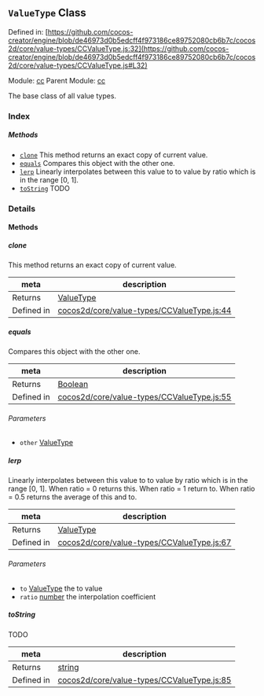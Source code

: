 ## `ValueType` Class


Defined in: [https://github.com/cocos-creator/engine/blob/de46973d0b5edcff4f973186ce89752080cb6b7c/cocos2d/core/value-types/CCValueType.js:32](https://github.com/cocos-creator/engine/blob/de46973d0b5edcff4f973186ce89752080cb6b7c/cocos2d/core/value-types/CCValueType.js#L32)

Module: [cc](../modules/cc.md)
Parent Module: [cc](../modules/cc.md)


The base class of all value types.


### Index



##### Methods

  - [`clone`](#clone) This method returns an exact copy of current value.
  - [`equals`](#equals) Compares this object with the other one.
  - [`lerp`](#lerp) Linearly interpolates between this value to to value by ratio which is in the range [0, 1].
  - [`toString`](#tostring) TODO



### Details




<!-- Method Block -->
#### Methods


##### clone

This method returns an exact copy of current value.

| meta | description |
|------|-------------|
| Returns | <a href="../classes/ValueType.html" class="crosslink">ValueType</a> 
| Defined in | [cocos2d/core/value-types/CCValueType.js:44](https://github.com/cocos-creator/engine/blob/de46973d0b5edcff4f973186ce89752080cb6b7c/cocos2d/core/value-types/CCValueType.js#L44) |



##### equals

Compares this object with the other one.

| meta | description |
|------|-------------|
| Returns | <a href="https://developer.mozilla.org/en/JavaScript/Reference/Global_Objects/Boolean" class="crosslink external" target="_blank">Boolean</a> 
| Defined in | [cocos2d/core/value-types/CCValueType.js:55](https://github.com/cocos-creator/engine/blob/de46973d0b5edcff4f973186ce89752080cb6b7c/cocos2d/core/value-types/CCValueType.js#L55) |

###### Parameters
- `other` <a href="../classes/ValueType.html" class="crosslink">ValueType</a>  


##### lerp

Linearly interpolates between this value to to value by ratio which is in the range [0, 1].
When ratio = 0 returns this. When ratio = 1 return to. When ratio = 0.5 returns the average of this and to.

| meta | description |
|------|-------------|
| Returns | <a href="../classes/ValueType.html" class="crosslink">ValueType</a> 
| Defined in | [cocos2d/core/value-types/CCValueType.js:67](https://github.com/cocos-creator/engine/blob/de46973d0b5edcff4f973186ce89752080cb6b7c/cocos2d/core/value-types/CCValueType.js#L67) |

###### Parameters
- `to` <a href="../classes/ValueType.html" class="crosslink">ValueType</a> the to value
- `ratio` <a href="https://developer.mozilla.org/en/JavaScript/Reference/Global_Objects/Number" class="crosslink external" target="_blank">number</a> the interpolation coefficient


##### toString

TODO

| meta | description |
|------|-------------|
| Returns | <a href="https://developer.mozilla.org/en/JavaScript/Reference/Global_Objects/String" class="crosslink external" target="_blank">string</a> 
| Defined in | [cocos2d/core/value-types/CCValueType.js:85](https://github.com/cocos-creator/engine/blob/de46973d0b5edcff4f973186ce89752080cb6b7c/cocos2d/core/value-types/CCValueType.js#L85) |




